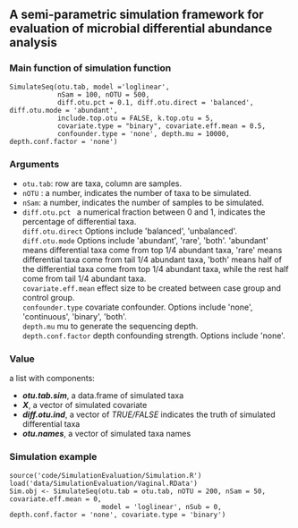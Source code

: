 ## A semi-parametric simulation framework for evaluation of microbial differential abundance analysis

### Main function of simulation function
```
SimulateSeq(otu.tab, model ='loglinear',
            nSam = 100, nOTU = 500, 
            diff.otu.pct = 0.1, diff.otu.direct = 'balanced', diff.otu.mode = 'abundant',
            include.top.otu = FALSE, k.top.otu = 5, 
            covariate.type = "binary", covariate.eff.mean = 0.5, 
            confounder.type = 'none', depth.mu = 10000, depth.conf.factor = 'none')
```

### Arguments
- `otu.tab`:     row are taxa, column are samples.   
- `nOTU` :    a number, indicates the number of taxa to be simulated.  
- `nSam`:     a number, indicates the number of samples to be simulated.   
- `diff.otu.pct `     a numerical fraction between 0 and 1, indicates the percentage of differential taxa.   
`diff.otu.direct`     Options include 'balanced', 'unbalanced'.  
`diff.otu.mode`     Options include 'abundant', 'rare', 'both'. 'abundant' means differential taxa come from top 1/4 abundant taxa, 'rare' means differential taxa come from tail 1/4 abundant taxa, 'both' means half of the differential taxa come from top 1/4 abundant taxa, while the rest half come from tail 1/4 abundant taxa.  
`covariate.eff.mean`     effect size to be created between case group and control group.   
`confounder.type`     covariate confounder. Options include 'none',  'continuous', 'binary', 'both'.   
`depth.mu`     mu to generate the sequencing depth.  
`depth.conf.factor`     depth confounding strength. Options include 'none'.  


### Value 
a list with components:
-  ***otu.tab.sim***, a data.frame of simulated taxa
- ***X***, a vector of simulated covariate
- ***diff.otu.ind***, a vector of *TRUE/FALSE* indicates the truth of simulated differential taxa
- ***otu.names***, a vector of simulated taxa names

### Simulation example
```
source('code/SimulationEvaluation/Simulation.R')
load('data/SimulationEvaluation/Vaginal.RData')
Sim.obj <- SimulateSeq(otu.tab = otu.tab, nOTU = 200, nSam = 50, covariate.eff.mean = 0, 
                       model = 'loglinear', nSub = 0, depth.conf.factor = 'none', covariate.type = 'binary')
```



